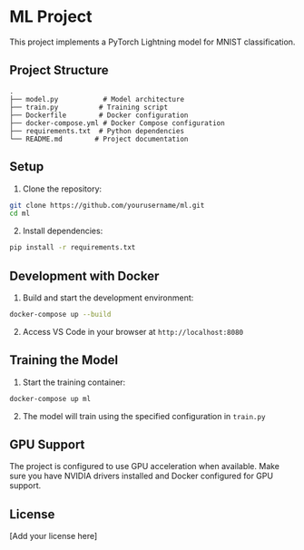 # ML Project

This project implements a PyTorch Lightning model for MNIST classification.

## Project Structure

```
.
├── model.py           # Model architecture
├── train.py          # Training script
├── Dockerfile        # Docker configuration
├── docker-compose.yml # Docker Compose configuration
├── requirements.txt  # Python dependencies
└── README.md        # Project documentation
```

## Setup

1. Clone the repository:
```bash
git clone https://github.com/yourusername/ml.git
cd ml
```

2. Install dependencies:
```bash
pip install -r requirements.txt
```

## Development with Docker

1. Build and start the development environment:
```bash
docker-compose up --build
```

2. Access VS Code in your browser at `http://localhost:8080`

## Training the Model

1. Start the training container:
```bash
docker-compose up ml
```

2. The model will train using the specified configuration in `train.py`

## GPU Support

The project is configured to use GPU acceleration when available. Make sure you have NVIDIA drivers installed and Docker configured for GPU support.

## License

[Add your license here] 